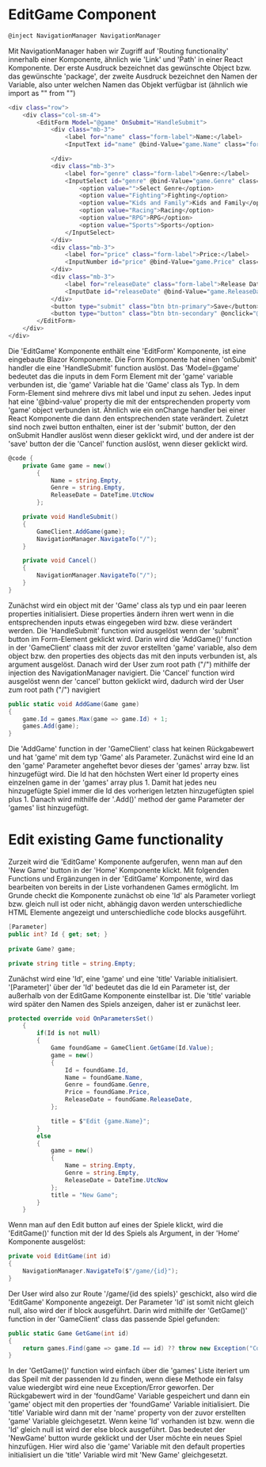 # EditGame Component

```csharp
@inject NavigationManager NavigationManager
```

Mit NavigationManager haben wir Zugriff auf 'Routing functionality' innerhalb einer Komponente, ähnlich wie 'Link' und 'Path' in einer React Komponente.
Der erste Ausdruck bezeichnet das gewünschte Object bzw. das gewünschte 'package', der zweite Ausdruck bezeichnet den Namen der Variable, also unter welchen Namen das Objekt verfügbar ist (ähnlich wie import as "" from "")

```bash
<div class="row">
    <div class="col-sm-4">
        <EditForm Model="@game" OnSubmit="HandleSubmit">
            <div class="mb-3">
                <label for="name" class="form-label">Name:</label>
                <InputText id="name" @bind-Value="game.Name" class="form-control"></InputText>

            </div>
            <div class="mb-3">
                <label for="genre" class="form-label">Genre:</label>
                <InputSelect id="genre" @bind-Value="game.Genre" class="form-select">
                    <option value="">Select Genre</option>
                    <option value="Fighting">Fighting</option>
                    <option value="Kids and Family">Kids and Family</option>
                    <option value="Racing">Racing</option>
                    <option value="RPG">RPG</option>
                    <option value="Sports">Sports</option>
                </InputSelect>
            </div>
            <div class="mb-3">
                <label for="price" class="form-label">Price:</label>
                <InputNumber id="price" @bind-Value="game.Price" class="form-control"></InputNumber>
            </div>
            <div class="mb-3">
                <label for="releaseDate" class="form-label">Release Date:</label>
                <InputDate id="releaseDate" @bind-Value="game.ReleaseDate" class="form-control"></InputDate>
            </div>
            <button type="submit" class="btn btn-primary">Save</button>
            <button type="button" class="btn btn-secondary" @onclick="@Cancel">Cancel</button>
        </EditForm>
    </div>
</div>
```

Die 'EditGame' Komponente enthält eine 'EditForm' Komponente, ist eine eingebaute Blazor Komponente. Die Form Komponente hat einen 'onSubmit' handler die eine 'HandleSubmit' function auslöst.
Das 'Model=@game' bedeutet das die inputs in dem Form Element mit der 'game' variable verbunden ist, die 'game' Variable hat die 'Game' class als Typ.
In dem Form-Element sind mehrere divs mit label und input zu sehen. Jedes input hat eine '@bind-value' property die mit der entsprechenden property vom 'game' object verbunden ist. Ähnlich wie ein onChange handler bei einer React Komponente die dann den entsprechenden state verändert.
Zuletzt sind noch zwei button enthalten, einer ist der 'submit' button, der den onSubmit Handler auslöst wenn dieser geklickt wird, und der andere ist der 'save' button der die 'Cancel' function auslöst, wenn dieser geklickt wird.

```csharp
@code {
    private Game game = new()
        {
            Name = string.Empty,
            Genre = string.Empty,
            ReleaseDate = DateTime.UtcNow
        };

    private void HandleSubmit()
    {
        GameClient.AddGame(game);
        NavigationManager.NavigateTo("/");
    }

    private void Cancel()
    {
        NavigationManager.NavigateTo("/");
    }
}
```

Zunächst wird ein object mit der 'Game' class als typ und ein paar leeren properties initialisiert. Diese properties ändern ihren wert wenn in die entsprechenden inputs etwas eingegeben wird bzw. diese verändert werden.
Die 'HandleSubmit' function wird ausgelöst wenn der 'submit' button im Form-Element geklickt wird.
Darin wird die 'AddGame()' function in der 'GameClient' claass mit der zuvor erstellten 'game' variable, also dem object bzw. den properties des objects das mit den inputs verbunden ist, als argument ausgelöst.
Danach wird der User zum root path ("/") mithilfe der injection des NavigationManager navigiert.
Die 'Cancel' function wird ausgelöst wenn der 'cancel' button geklickt wird, dadurch wird der User zum root path ("/") navigiert

```csharp
public static void AddGame(Game game)
{
    game.Id = games.Max(game => game.Id) + 1;
    games.Add(game);
}
```

Die 'AddGame' function in der 'GameClient' class hat keinen Rückgabewert und hat 'game' mit dem typ 'Game' als Parameter.
Zunächst wird eine Id an den 'game' Parameter angeheftet bevor dieses der 'games' array bzw. list hinzugefügt wird. Die Id hat den höchsten Wert einer Id property eines einzelnen game in der 'games' array plus 1. Damit hat jedes neu hinzugefügte Spiel immer die Id des vorherigen letzten hinzugefügten spiel plus 1.
Danach wird mithilfe der '.Add()' method der game Parameter der 'games' list hinzugefügt.


# Edit existing Game functionality
Zurzeit wird die 'EditGame' Komponente aufgerufen, wenn man auf den 'New Game' button in der 'Home' Komponente klickt.
Mit folgenden Functions und Ergänzungen in der 'EditGame' Komponente, wird das bearbeiten von bereits in der Liste vorhandenen Games ermöglicht. Im Grunde checkt die Komponente zunächst ob eine 'Id' als Parameter vorliegt bzw. gleich null ist oder nicht, abhängig davon werden unterschiedliche HTML Elemente angezeigt und unterschiedliche code blocks ausgeführt.

```csharp
[Parameter]
public int? Id { get; set; }
    
private Game? game;

private string title = string.Empty;
```
Zunächst wird eine 'Id', eine 'game' und eine 'title' Variable initialisiert.
'[Parameter]' über der 'Id' bedeutet das die Id ein Parameter ist, der außerhalb von der EditGame Komponente einstellbar ist.
Die 'title' variable wird später den Namen des Spiels anzeigen, daher ist er zunächst leer.

```csharp
protected override void OnParametersSet()
    {
        if(Id is not null)
        {
            Game foundGame = GameClient.GetGame(Id.Value);
            game = new()
            {
                Id = foundGame.Id,
                Name = foundGame.Name,
                Genre = foundGame.Genre,
                Price = foundGame.Price,
                ReleaseDate = foundGame.ReleaseDate,
            };

            title = $"Edit {game.Name}";
        }
        else
        {
            game = new()
            {
                Name = string.Empty,
                Genre = string.Empty,
                ReleaseDate = DateTime.UtcNow
            };
            title = "New Game";
        }
    }
```
Wenn man auf den Edit button auf eines der Spiele klickt, wird die 'EditGame()' function mit der Id des Spiels als Argument, in der 'Home' Komponente ausgelöst:

```csharp
private void EditGame(int id)
{
    NavigationManager.NavigateTo($"/game/{id}");
}
```
Der User wird also zur Route '/game/{id des spiels}' geschickt, also wird die 'EditGame' Komponente angezeigt.
Der Parameter 'Id' ist somit nicht gleich null, also wird der if block ausgeführt.
Darin wird mithilfe der 'GetGame()' function in der 'GameClient' class das passende Spiel gefunden:

```csharp
public static Game GetGame(int id)
{
    return games.Find(game => game.Id == id) ?? throw new Exception("Could not find game!");
}
```
In der 'GetGame()' function wird einfach über die 'games' Liste iteriert um das Speil mit der passenden Id zu finden, wenn diese Methode ein falsy value wiedergibt wird eine neue Exception/Error geworfen.
Der Rückgabewert wird in der 'foundGame' Variable gespeichert und dann ein 'game' object mit den properties der 'foundGame' Variable initialisiert.
Die 'title' Variable wird dann mit der 'name' property von der zuvor erstellten 'game' Variable gleichgesetzt.
Wenn keine 'Id' vorhanden ist bzw. wenn die 'Id' gleich null ist wird der else block ausgeführt.
Das bedeutet der 'NewGame' button wurde geklickt und der User möchte ein neues Spiel hinzufügen.
Hier wird also die 'game' Variable mit den default properties initialisiert un die 'title' Variable wird mit 'New Game' gleichgesetzt.